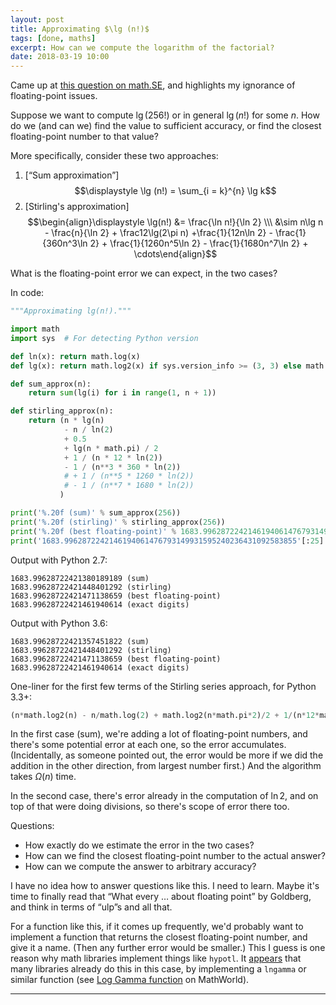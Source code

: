 ```yaml
---
layout: post
title: Approximating $\lg (n!)$
tags: [done, maths]
excerpt: How can we compute the logarithm of the factorial?
date: 2018-03-19 10:00
---
```


Came up at [this question on math.SE](https://math.stackexchange.com/questions/2696344/is-there-a-way-to-find-the-log-of-very-large-numbers/2696487#2696487), and highlights my ignorance of floating-point issues. 

Suppose we want to compute $\lg (256!)$ or in general $\lg (n!)$ for some $n$. How do we (and can we) find the value to sufficient accuracy, or find the closest floating-point number to that value?

More specifically, consider these two approaches:

1. [“Sum approximation”] $$\displaystyle \lg (n!) = \sum_{i = k}^{n} \lg k$$
2. [Stirling's approximation] 
   $$\begin{align}\displaystyle \lg(n!) &= \frac{\ln n!}{\ln 2} \\\ &\sim n\lg n - \frac{n}{\ln 2} + \frac12\lg(2\pi n) +\frac{1}{12n\ln 2} - \frac{1}{360n^3\ln 2} + \frac{1}{1260n^5\ln 2} - \frac{1}{1680n^7\ln 2} + \cdots\end{align}$$



What is the floating-point error we can expect, in the two cases?

In code:

```python
"""Approximating lg(n!)."""

import math
import sys  # For detecting Python version

def ln(x): return math.log(x)
def lg(x): return math.log2(x) if sys.version_info >= (3, 3) else math.log(x, 2)

def sum_approx(n):
    return sum(lg(i) for i in range(1, n + 1))

def stirling_approx(n):
    return (n * lg(n)
            - n / ln(2)
            + 0.5
            + lg(n * math.pi) / 2
            + 1 / (n * 12 * ln(2))
            - 1 / (n**3 * 360 * ln(2))
            # + 1 / (n**5 * 1260 * ln(2))
            # - 1 / (n**7 * 1680 * ln(2))
           )

print('%.20f (sum)' % sum_approx(256))
print('%.20f (stirling)' % stirling_approx(256))
print('%.20f (best floating-point)' % 1683.9962872242146194061476793149931595240236431092583855)
print('1683.9962872242146194061476793149931595240236431092583855'[:25] + ' (exact digits)')
```

Output with Python 2.7:

```
1683.99628722421380189189 (sum)
1683.99628722421448401292 (stirling)
1683.99628722421471138659 (best floating-point)
1683.99628722421461940614 (exact digits)
```

Output with Python 3.6:

```
1683.99628722421357451822 (sum)
1683.99628722421448401292 (stirling)
1683.99628722421471138659 (best floating-point)
1683.99628722421461940614 (exact digits)
```

One-liner for the first few terms of the Stirling series approach, for Python 3.3+:

```python
(n*math.log2(n) - n/math.log(2) + math.log2(n*math.pi*2)/2 + 1/(n*12*math.log(2)) - 1/(n**3*360*math.log(2)))
```

In the first case (sum), we're adding a lot of floating-point numbers, and there's some potential error at each one, so the error accumulates. (Incidentally, as someone pointed out, the error would be more if we did the addition in the other direction, from largest number first.) And the algorithm takes $\Omega(n)$ time.

In the second case, there's error already in the computation of $\ln 2$, and on top of that were doing divisions, so there's scope of error there too.

Questions:

* How exactly do we estimate the error in the two cases? 
* How can we find the closest floating-point number to the actual answer?
* How can we compute the answer to arbitrary accuracy?

I have no idea how to answer questions like this. I need to learn. Maybe it's time to finally read that “What every … about floating point” by Goldberg, and think in terms of “ulp”s and all that.

For a function like this, if it comes up frequently, we'd probably want to implement a function that returns the closest floating-point number, and give it a name. (Then any further error would be smaller.) This I guess is one reason why math libraries implement things like `hypotl`. It [appears](https://math.stackexchange.com/a/2697902/205) that many libraries already do this in this case, by implementing a `lngamma` or similar function (see [Log Gamma function](http://mathworld.wolfram.com/LogGammaFunction.html) on MathWorld).

----
